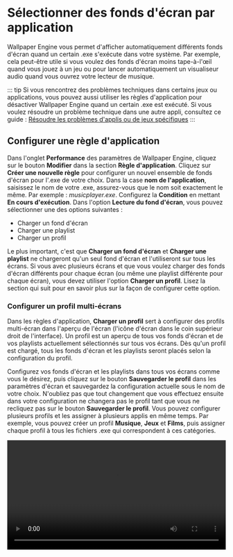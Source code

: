 # Sélectionner des fonds d'écran par application

Wallpaper Engine vous permet d'afficher automatiquement différents fonds d'écran quand un certain .exe s'exécute dans votre système. Par exemple, cela peut-être utile si vous voulez des fonds d'écran moins tape-à-l'œil quand vous jouez à un jeu ou pour lancer automatiquement un visualiseur audio quand vous ouvrez votre lecteur de musique.

::: tip
Si vous rencontrez des problèmes techniques dans certains jeux ou applications, vous pouvez aussi utiliser les règles d'application pour désactiver Wallpaper Engine quand un certain .exe est exécuté. Si vous voulez résoudre un problème technique dans une autre appli, consultez ce guide : [Résoudre les problèmes d'applis ou de jeux spécifiques](/functionality/applicationrules.html)
:::

## Configurer une règle d'application

Dans l'onglet **Performance** des paramètres de Wallpaper Engine, cliquez sur le bouton **Modifier** dans la section **Règle d'application**. Cliquez sur **Créer une nouvelle règle** pour configurer un nouvel ensemble de fonds d'écran pour l'.exe de votre choix. Dans la case **nom de l'application**, saisissez le nom de votre .exe, assurez-vous que le nom soit exactement le même. Par exemple : *musicplayer.exe*. Configurez la **Condition** en mettant **En cours d'exécution**. Dans l'option **Lecture du fond d'écran**, vous pouvez sélectionner une des options suivantes :

* Charger un fond d'écran
* Charger une playlist
* Charger un profil

Le plus important, c'est que **Charger un fond d'écran** et **Charger une playlist** ne chargeront qu'un seul fond d'écran et l'utiliseront sur tous les écrans. Si vous avec plusieurs écrans et que vous voulez charger des fonds d'écran différents pour chaque écran (ou même une playlist différente pour chaque écran), vous devez utiliser l'option **Charger un profil**. Lisez la section qui suit pour en savoir plus sur la façon de configurer cette option.

### Configurer un profil multi-écrans

Dans les règles d'application, **Charger un profil** sert à configurer des profils multi-écran dans l'aperçu de l'écran (l'icône d'écran dans le coin supérieur droit de l'interface). Un profil est un aperçu de tous vos fonds d'écran et de vos playlists actuellement sélectionnés sur tous vos écrans. Dès qu'un profil est chargé, tous les fonds d'écran et les playlists seront placés selon la configuration du profil.

Configurez vos fonds d'écran et les playlists dans tous vos écrans comme vous le désirez, puis cliquez sur le bouton **Sauvegarder le profil** dans les paramètres d'écran et sauvegardez la configuration actuelle sous le nom de votre choix. N'oubliez pas que tout changement que vous effectuez ensuite dans votre configuration ne changera pas le profil tant que vous ne recliquez pas sur le bouton **Sauvegarder le profil**. Vous pouvez configurer plusieurs profils et les assigner à plusieurs applis en même temps. Par exemple, vous pouvez créer un profil **Musique**, **Jeux** et **Films**, puis assigner chaque profil à tous les fichiers .exe qui correspondent à ces catégories.

<video width="100%" controls autplay loop>
  <source src="/videos/apprules.mp4" type="video/mp4">
  Votre explorateur ne prend pas en charge le filtre vidéo.
</video>